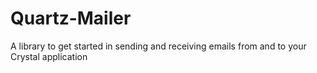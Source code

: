 # Quartz-Mailer
A library to get started in sending and receiving emails from and to your Crystal application
